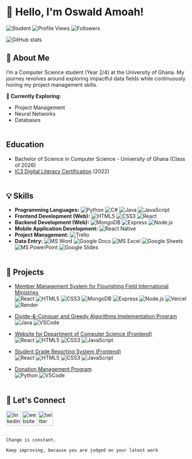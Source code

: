 # 🌟 Hello, I'm Oswald Amoah!
![Student](https://img.shields.io/badge/Student-darkblue)
![Profile Views](https://komarev.com/ghpvc/?username=oswaldamoah&label=Profile%20Views&color=blue) 
![Followers](https://img.shields.io/github/followers/oswaldamoah?style=curved-square&label=Followers&color=blue)


![GitHub stats](https://github-readme-stats.vercel.app/api?username=oswaldamoah&hide=issues&show_icons=true&theme=holi)   


## 🚀 About Me
I’m a Computer Science student (Year 2/4) at the University of Ghana. My journey revolves around exploring impactful data fields while continuously honing my project management skills.

**🔭 Currently Exploring:** 
- Project Management
- Neural Networks
- Databases
<br /><br />


## Education
- Bachelor of Science in Computer Science - University of Ghana  (Class of 2026)
- [IC3 Digital Literacy Certification](https://www.credly.com/users/oswald-amoah)  (2022)
<br /><br />


## 💡 Skills
- **Programming Languages:** ![Python](https://img.shields.io/badge/Python-3776AB?style=curved-square&logo=python&logoColor=white) ![C#](https://img.shields.io/badge/C%23-239120?style=curved-square&logo=c-sharp&logoColor=white) ![Java](https://img.shields.io/badge/Java-007396?style=curved-square&logo=java&logoColor=white) ![JavaScript](https://img.shields.io/badge/JavaScript-F7DF1E?style=curved-square&logo=javascript&logoColor=black)
- **Frontend Development (Web):** ![HTML5](https://img.shields.io/badge/HTML5-E34F26?style=curved-square&logo=html5&logoColor=white) ![CSS3](https://img.shields.io/badge/CSS3-1572B6?style=curved-square&logo=css3&logoColor=white) ![React](https://img.shields.io/badge/React-61DAFB?style=curved-square&logo=react&logoColor=black)
- **Backend Development (Web):** ![MongoDB](https://img.shields.io/badge/MongoDB-47A248?style=curved-square&logo=mongodb&logoColor=white) ![Express](https://img.shields.io/badge/Express.js-000000?style=curved-square&logo=express&logoColor=white) ![Node.js](https://img.shields.io/badge/Node.js-339933?style=curved-square&logo=node.js&logoColor=white)
- **Mobile Application Development:** ![React Native](https://img.shields.io/badge/React_Native-20232A?style=curved-square&logo=react&logoColor=61DAFB)
- **Project Management:** ![Trello](https://img.shields.io/badge/Trello-0052CC?style=curved-square&logo=trello&logoColor=white)
- **Data Entry:** ![MS Word](https://img.shields.io/badge/MS_Word-2B5797?style=curved-square&logo=microsoft-word&logoColor=white) ![Google Docs](https://img.shields.io/badge/Google_Docs-4285F4?style=curved-square&logo=google-docs&logoColor=white) ![MS Excel](https://img.shields.io/badge/MS_Excel-217346?style=curved-square&logo=microsoft-excel&logoColor=white) ![Google Sheets](https://img.shields.io/badge/Google_Sheets-34A853?style=curved-square&logo=google-sheets&logoColor=white) ![MS PowerPoint](https://img.shields.io/badge/MS_PowerPoint-B7472A?style=curved-square&logo=microsoft-powerpoint&logoColor=white) ![Google Slides](https://img.shields.io/badge/Google_Slides-FF6F00?style=curved-square&logo=google-slides&logoColor=white)
<br /><br />


## 🎯 Projects
- [Member Management System for Flourishing Field International Ministries](https://github.com/oswaldamoah/MMS)  
  ![React](https://img.shields.io/badge/React-61DAFB?style=curved-square&logo=react&logoColor=black) ![HTML5](https://img.shields.io/badge/HTML5-E34F26?style=curved-square&logo=html5&logoColor=white) ![CSS3](https://img.shields.io/badge/CSS3-1572B6?style=curved-square&logo=css3&logoColor=white) ![MongoDB](https://img.shields.io/badge/MongoDB-47A248?style=curved-square&logo=mongodb&logoColor=white) ![Express](https://img.shields.io/badge/Express.js-000000?style=curved-square&logo=express&logoColor=white) ![Node.js](https://img.shields.io/badge/Node.js-339933?style=curved-square&logo=node.js&logoColor=white) ![Vercel](https://img.shields.io/badge/Vercel-000000?style=curved-square&logo=vercel&logoColor=white) ![Render](https://img.shields.io/badge/Render-1B1F23?style=curved-square&logo=render&logoColor=white)
  
- [Divide-&-Conquer and Greedy Algorithms Implementation Program](https://github.com/oswaldamoah/DnC-Greedy)  
  ![Java](https://img.shields.io/badge/Java-007396?style=curved-square&logo=java&logoColor=white) ![VSCode](https://img.shields.io/badge/VSCode-007ACC?style=curved-square&logo=visual-studio-code&logoColor=white)

- [Website for Department of Computer Science (Frontend)](https://github.com/oswaldamoah/11046928_DCIT_205_IA)  
  ![React](https://img.shields.io/badge/React-61DAFB?style=curved-square&logo=react&logoColor=black) ![HTML5](https://img.shields.io/badge/HTML5-E34F26?style=curved-square&logo=html5&logoColor=white) ![CSS3](https://img.shields.io/badge/CSS3-1572B6?style=curved-square&logo=css3&logoColor=white) ![JavaScript](https://img.shields.io/badge/JavaScript-F7DF1E?style=curved-square&logo=javascript&logoColor=black)

- [Student Grade Reporting System (Frontend)](https://github.com/oswaldamoah/11046928_DCIT205_Assignment1)  
  ![React](https://img.shields.io/badge/React-61DAFB?style=curved-square&logo=react&logoColor=black) ![HTML5](https://img.shields.io/badge/HTML5-E34F26?style=curved-square&logo=html5&logoColor=white) ![CSS3](https://img.shields.io/badge/CSS3-1572B6?style=curved-square&logo=css3&logoColor=white) ![JavaScript](https://img.shields.io/badge/JavaScript-F7DF1E?style=curved-square&logo=javascript&logoColor=black)

- [Donation Management Program](https://github.com/oswaldamoah/donations)  
  ![Python](https://img.shields.io/badge/Python-3776AB?style=curved-square&logo=python&logoColor=white) ![VSCode](https://img.shields.io/badge/VSCode-007ACC?style=curved-square&logo=visual-studio-code&logoColor=white)
<br /><br />


## 🤝 Let's Connect
[<img src='https://cdn.jsdelivr.net/npm/simple-icons@3.0.1/icons/linkedin.svg' alt='linkedin' height='40'>](https://www.linkedin.com/in/https://www.linkedin.com/in/oswaldamoah//)  [<img src='https://cdn.jsdelivr.net/npm/simple-icons@3.0.1/icons/icloud.svg' alt='website' height='40'>](https://lnk.bio/oswaldamoah)  [<img src='https://cdn.jsdelivr.net/npm/simple-icons@3.0.1/icons/twitter.svg' alt='twitter' height='40'>](https://twitter.com/https://x.com/oswald_amoah)

## 
``Change is constant.``

``Keep improving, because you are judged on your latest work``
